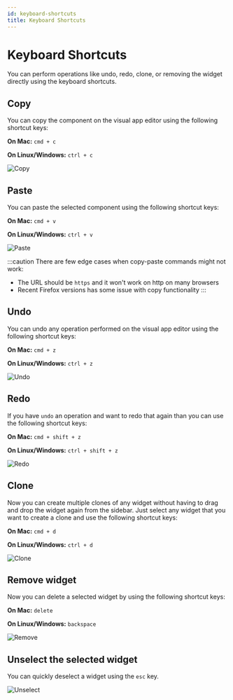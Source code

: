 ```yaml
---
id: keyboard-shortcuts
title: Keyboard Shortcuts
---
```


# Keyboard Shortcuts

You can perform operations like undo, redo, clone, or removing the widget directly using the keyboard shortcuts.

## Copy

You can copy the component  on the visual app editor using the following shortcut keys:

**On Mac:** `cmd + c`

**On Linux/Windows:** `ctrl + c`

<div style={{textAlign: 'center'}}>

<img className="screenshot-full" src="/img/tutorial/keyboard-shortcuts/Ctrl+C.gif" alt="Copy" />

</div>

## Paste

You can paste the selected component  using the following shortcut keys:

**On Mac:** `cmd + v`

**On Linux/Windows:** `ctrl + v`

<div style={{textAlign: 'center'}}>

<img className="screenshot-full" src="/img/tutorial/keyboard-shortcuts/Ctrl+V.gif" alt="Paste" />

</div>

:::caution
There are few edge cases when copy-paste commands might not work:
- The URL should be `https` and it won't work on http on many browsers
- Recent Firefox versions has some issue with copy functionality
:::

## Undo

You can undo any operation performed on the visual app editor using the following shortcut keys:

**On Mac:** `cmd + z`

**On Linux/Windows:** `ctrl + z`

<div style={{textAlign: 'center'}}>

<img className="screenshot-full" src="/img/tutorial/keyboard-shortcuts/Ctrl+Z.gif" alt="Undo" />

</div>

## Redo

If you have `undo` an operation and want to redo that again than you can use the following shortcut keys:

**On Mac:** `cmd + shift + z`

**On Linux/Windows:** `ctrl + shift + z`

<div style={{textAlign: 'center'}}>

<img className="screenshot-full" src="/img/tutorial/keyboard-shortcuts/Ctrl+Shift+Z.gif" alt="Redo" />

</div>

## Clone

Now you can create multiple clones of any widget without having to drag and drop the widget again from the sidebar. Just select any widget that you want to create a clone and use the following shortcut keys:

**On Mac:** `cmd + d`

**On Linux/Windows:** `ctrl + d`

<div style={{textAlign: 'center'}}>

<img className="screenshot-full" src="/img/tutorial/keyboard-shortcuts/Ctrl+D.gif" alt="Clone" />

</div>

## Remove widget

Now you can delete a selected widget by using the following shortcut keys:

**On Mac:** `delete`

**On Linux/Windows:** `backspace`

<div style={{textAlign: 'center'}}>

<img className="screenshot-full" src="/img/tutorial/keyboard-shortcuts/bkspc.gif" alt="Remove" />

</div>

## Unselect the selected widget

You can quickly deselect a widget using the `esc` key.

<div style={{textAlign: 'center'}}>

<img className="screenshot-full" src="/img/tutorial/keyboard-shortcuts/esc.gif" alt="Unselect" />

</div>
